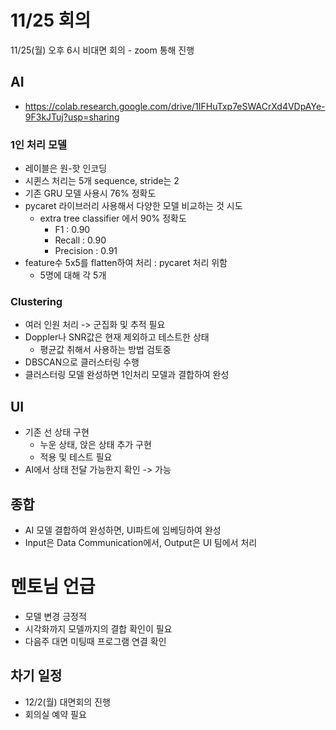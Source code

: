 # 11/25 회의
11/25(월) 오후 6시 비대면 회의 - zoom 통해 진행

## AI
* https://colab.research.google.com/drive/1IFHuTxp7eSWACrXd4VDpAYe-9F3kJTuj?usp=sharing
### 1인 처리 모델
* 레이블은 원-핫 인코딩
* 시퀸스 처리는 5개 sequence, stride는 2
* 기존 GRU 모델 사용시 76% 정확도
* pycaret 라이브러리 사용해서 다양한 모델 비교하는 것 시도
    * extra tree classifier 에서 90% 정확도
        * F1 : 0.90
        * Recall : 0.90
        * Precision : 0.91
* feature수 5x5를 flatten하여 처리 : pycaret 처리 위함
    * 5명에 대해 각 5개
### Clustering
* 여러 인원 처리 -> 군집화 및 추적 필요
* Doppler나 SNR값은 현재 제외하고 테스트한 상태
    * 평균값 취해서 사용하는 방법 검토중
* DBSCAN으로 클러스터링 수행
* 클러스터링 모델 완성하면 1인처리 모델과 결합하여 완성

## UI
* 기존 선 상태 구현
    * 누운 상태, 앉은 상태 추가 구현
    * 적용 및 테스트 필요
* AI에서 상태 전달 가능한지 확인 -> 가능

## 종합
* AI 모델 결합하여 완성하면, UI파트에 임베딩하여 완성
* Input은 Data Communication에서, Output은 UI 팀에서 처리

# 멘토님 언급
* 모델 변경 긍정적
* 시각화까지 모델까지의 결합 확인이 필요
* 다음주 대면 미팅때 프로그램 연결 확인

## 차기 일정
* 12/2(월) 대면회의 진행
* 회의실 예약 필요